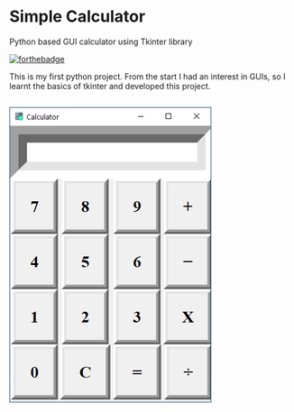 # Simple Calculator
Python based GUI calculator using Tkinter library 

[![forthebadge](https://forthebadge.com/images/badges/made-with-python.svg)](https://forthebadge.com)

This is my first python project. From the start I had an interest in GUIs, so I learnt the basics of tkinter and developed this project.

## ![](images/calculatorSS.png)
